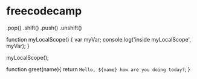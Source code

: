 # freecodecamp

.pop()
.shift()
.push()
.unshift()


function myLocalScope() {
  var myVar;
  console.log('inside myLocalScope', myVar);
}

myLocalScope();

function greet(name){
  return `Hello, ${name} how are you doing today?`;
}
